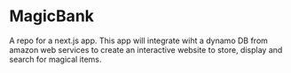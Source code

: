 # MagicBank
A repo for a next.js app. This app will integrate wiht a dynamo DB from amazon web services to create an interactive website to store, display and search for magical items. 
